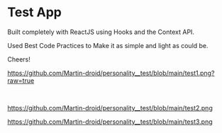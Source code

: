 # Test App

Built completely with ReactJS using Hooks and the Context API.

Used Best Code Practices to Make it as simple and light as could be.

Cheers!

https://github.com/Martin-droid/personality__test/blob/main/test1.png?raw=true

<br>

https://github.com/Martin-droid/personality__test/blob/main/test2.png

https://github.com/Martin-droid/personality__test/blob/main/test3.png
